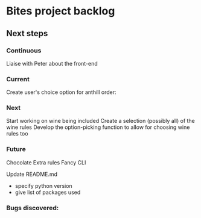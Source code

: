 # Bites project backlog

## Next steps
### Continuous
Liaise with Peter about the front-end

### Current
Create user's choice option for anthill order:

### Next
Start working on wine being included
Create a selection (possibly all) of the wine rules
Develop the option-picking function to allow for choosing wine rules too

### Future
Chocolate
Extra rules
Fancy CLI

Update README.md
- specify python version
- give list of packages used

### Bugs discovered:
